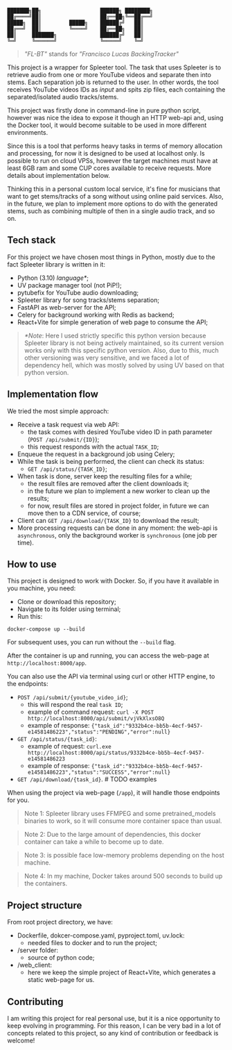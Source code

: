 ```
███████╗██╗                   ██████╗ ████████╗
██╔════╝██║                   ██╔══██╗╚══██╔══╝
█████╗  ██║         █████╗    ██████╔╝   ██║   
██╔══╝  ██║         ╚════╝    ██╔══██╗   ██║   
██║     ███████╗              ██████╔╝   ██║   
╚═╝     ╚══════╝              ╚═════╝    ╚═╝   
```

> _"FL-BT"_ stands for _"Francisco Lucas BackingTracker"_

This project is a wrapper for Spleeter tool. The task that uses Spleeter is to retrieve audio from one or more YouTube videos and separate then into stems. Each separation job is returned to the user. In other words, the tool receives YouTube videos IDs as _input_ and spits zip files, each containing the separated/isolated audio tracks/stems.

This project was firstly done in command-line in pure python script, however was nice the idea to expose it though an HTTP web-api and, using the Docker tool, it would become suitable to be used in more different environments.

Since this is a tool that performs heavy tasks in terms of memory allocation and processing, for now it is designed to be used at localhost only. Is possible to run on cloud VPSs, however the target machines must have at least 6GB ram and some CUP cores available to receive requests. More details about implementation below.

Thinking this in a personal custom local service, it's fine for musicians that want to get stems/tracks of a song without using online paid services. Also, in the future, we plan to implement more options to do with the generated stems, such as combining multiple of then in a single audio track, and so on.

## Tech stack

For this project we have chosen most things in Python, mostly due to the fact Spleeter library is written in it:

- Python (3.10) _language*_;
- UV package manager tool (not PiP!);
- pytubefix for YouTube audio downloading;
- Spleeter library for song tracks/stems separation;
- FastAPI as web-server for the API;
- Celery for background working with Redis as backend;
- React+Vite for simple generation of web page to consume the API;

> _*Note_: Here I used strictly specific this python version because Spleeter library is not being actively maintained, so its current version works only with this specific python version. Also, due to this, much other versioning was very sensitive, and we faced a lot of dependency hell, which was mostly solved by using UV based on that python version.

## Implementation flow

We tried the most simple approach:

- Receive a task request via web API:
  - the task comes with desired YouTube video ID in path parameter (`POST /api/submit/{ID}`);
  - this request responds with the actual `TASK_ID`;
- Enqueue the request in a background job using Celery;
- While the task is being performed, the client can check its status:
  - `GET /api/status/{TASK_ID}`;
- When task is done, server keep the resulting files for a while;
  - the result files are removed after the client downloads it;
  - in the future we plan to implement a new worker to clean up the results;
  - for now, result files are stored in project folder, in future we can move then to a CDN service, of course;
- Client can `GET /api/download/{TASK_ID}` to download the result;
- More processing requests can be done in any moment: the web-api is `asynchronous`, only the background worker is `synchronous` (one job per time).

## How to use

This project is designed to work with Docker. So, if you have it available in you machine, you need:

- Clone or download this repository;
- Navigate to its folder using terminal;
- Run this:
```shell
docker-compose up --build
```
For subsequent uses, you can run without the `--build` flag.

After the container is up and running, you can access the web-page at `http://localhost:8000/app`.

You can also use the API via terminal using curl or other HTTP engine, to the endpoints:

- `POST /api/submit/{youtube_video_id}`;
  - this will respond the real `task ID`;
  - example of command request: `curl -X POST http://localhost:8000/api/submit/vjVkXlxsO8Q`
  - example of response: `{"task_id":"9332b4ce-bb5b-4ecf-9457-e14581486223","status":"PENDING","error":null}`
- `GET /api/status/{task_id}`:
  - example of request: `curl.exe http://localhost:8000/api/status/9332b4ce-bb5b-4ecf-9457-e14581486223`
  - example of response: `{"task_id":"9332b4ce-bb5b-4ecf-9457-e14581486223","status":"SUCCESS","error":null}`
- `GET /api/download/{task_id}`. # TODO examples

When using the project via web-page (`/app`), it will handle those endpoints for you.

> Note 1: Spleeter library uses FFMPEG and some pretrained_models binaries to work, so it will consume more container space than usual.

> Note 2: Due to the large amount of dependencies, this docker container can take a while to become up to date.

> Note 3: is possible face low-memory problems depending on the host machine.

> Note 4: In my machine, Docker takes around 500 seconds to build up the containers.

## Project structure

From root project directory, we have:

- Dockerfile, dokcer-compose.yaml, pyproject.toml, uv.lock:
  - needed files to docker and to run the project;
- /server folder:
  - source of python code;
- /web_client:
  - here we keep the simple project of React+Vite, which generates a static web-page for us.

## Contributing

I am writing this project for real personal use, but it is a nice opportunity to keep evolving in programming. For this reason, I can be very bad in a lot of concepts related to this project, so any kind of contribution or feedback is welcome!